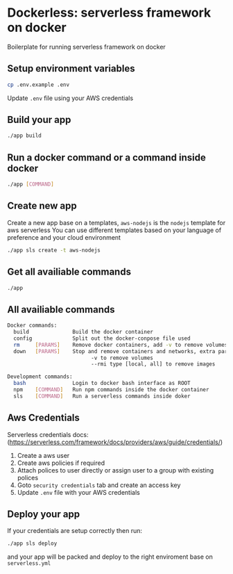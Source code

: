 # Dockerless: serverless framework on docker

Boilerplate for running serverless framework on docker

## Setup environment variables
```bash
cp .env.example .env
```
Update `.env` file using your AWS credentials

## Build your app
```bash
./app build
```

## Run a docker command or a command inside docker
```bash
./app [COMMAND]
```

## Create new app
Create a new app base on a templates, `aws-nodejs` is the `nodejs` template for aws serverless
You can use different templates based on your language of preference and your cloud environment
```bash
./app sls create -t aws-nodejs
```

## Get all availiable commands
```bash
./app
```

## All availiable commands
```bash
Docker commands:
  build              Build the docker container
  config             Split out the docker-conpose file used
  rm     [PARAMS]    Remove docker containers, add -v to remove volumes also
  down   [PARAMS]    Stop and remove containers and networks, extra params:
                           -v to remove volumes
                           --rmi type [local, all] to remove images

Development commands:
  bash               Login to docker bash interface as ROOT
  npm    [COMMAND]   Run npm commands inside the docker container
  sls    [COMMAND]   Run a serverless commands inside doker
```

## Aws Credentials 
Serverless credentials docs: (https://serverless.com/framework/docs/providers/aws/guide/credentials/)

1. Create a aws user
2. Create aws policies if required
3. Attach polices to user directly or assign user to a group with existing polices 
4. Goto `security credentials` tab and create an access key
5. Update `.env` file with your AWS credentials

## Deploy your app
If your credentials are setup correctly then run:
```bash
./app sls deploy
```
 and your app will be packed and deploy to the right enviroment base on `serverless.yml`
 
